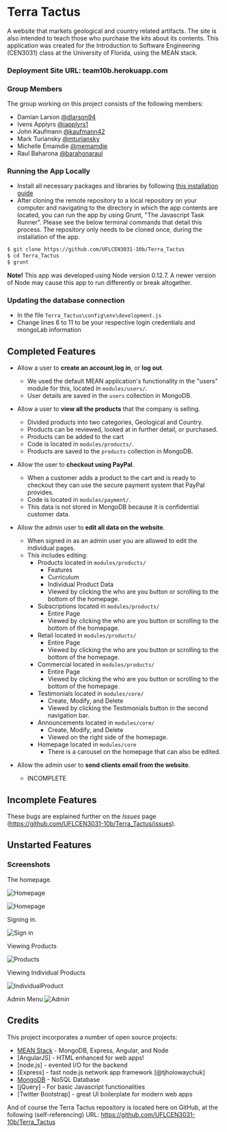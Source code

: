 # Terra Tactus
A website that markets geological and country related artifacts. The site is also intended to teach those who purchase the kits about its contents. 
This application was created for the Introduction to Software Engineering (CEN3031) class at the University of Florida, using the MEAN stack.

### Deployment Site URL: team10b.herokuapp.com

### Group Members
The group working on this project consists of the following members:
- Damian Larson [@dlarson94](https://github.com/dlarson94)
- Ivens Applyrs [@iapplyrs1](https://github.com/iapplyrs1)
- John Kaufmann [@kaufmann42](https://github.com/kaufmann42)
- Mark Turiansky [@mturiansky](https://github.com/mturiansky)
- Michelle Emamdie [@memamdie](https://github.com/memamdie)
- Raul Baharona [@barahonaraul](https://github.com/barahonaraul)

### Running the App Locally
- Install all necessary packages and libraries by following [this installation guide](https://docs.google.com/document/d/1B7aqptx0jsWHLqm7W9BT1oKHYNCKkvwtjjUtsj6C-ks/edit?pli=1) 
- After cloning the remote repository to a local repository on your computer and navigating to the directory in which the app contents are located, you can run the app by using Grunt, "The Javascript Task Runner". Please see the below terminal commands that detail this process. The repository only needs to be cloned once, during the installation of the app.

```sh
$ git clone https://github.com/UFLCEN3031-10b/Terra_Tactus
$ cd Terra_Tactus
$ grunt

```

**Note!** This app was developed using Node version 0.12.7. A newer version of Node may cause this app to run differently or break altogether. 

### Updating the database connection
- In the file `Terra_Tactus\config\env\development.js`
- Change lines 6 to 11 to be your respective login credentials and mongoLab information

## Completed Features
- Allow a user to **create an account**,**log in**, or **log out**.
    - We used the default MEAN application's functionality in the "users" module for this, located in `modules/users/`.
    - User details are saved in the `users` collection in MongoDB.
    

- Allow a user to **view all the products** that the company is selling.
    - Divided products into two categories, Geological and Country.
    - Products can be reviewed, looked at in further detail, or purchased. 
    - Products can be added to the cart
    - Code is located in `modules/products/`.
    - Products are saved to the `products` collection in MongoDB.
    
    
- Allow the user to **checkout using PayPal**.
	- When a customer adds a product to the cart and is ready to checkout they can use the secure payment system that PayPal provides.
	- Code is located in `modules/payment/`.
	- This data is not stored in MongoDB because it is confidential customer data.


- Allow the admin user to **edit all data on the website**.
    - When signed in as an admin user you are allowed to edit the individual pages. 
    - This includes editing: 
        - Products located in `modules/products/`
            - Features
            - Curriculum
            - Individual Product Data
            -  Viewed by clicking the who are you button or scrolling to the bottom of the homepage.
        - Subscriptions located in `modules/products/`
            - Entire Page
            -  Viewed by clicking the who are you button or scrolling to the bottom of the homepage.
        - Retail located in `modules/products/`
            - Entire Page
            - Viewed by clicking the who are you button or scrolling to the bottom of the homepage.
        - Commercial located in `modules/products/`
            -  Entire Page
            -  Viewed by clicking the who are you button or scrolling to the bottom of the homepage.
        - Testimonials located in `modules/core/`
            - Create, Modify, and Delete
            - Viewed by clicking the Testimonials button in the second navigation bar.
        - Announcements located in `modules/core/`
            -  Create, Modify, and Delete
            -  Viewed on the right side of the homepage.
        - Homepage located in `modules/core`
            - There is a carousel on the homepage that can also be edited.
- Allow the admin user to **send clients email from the website**.
    - INCOMPLETE
        

## Incomplete Features

These bugs are explained further on the *Issues* page (https://github.com/UFLCEN3031-10b/Terra_Tactus/issues).

## Unstarted Features


### Screenshots 
The homepage.

![Homepage](modules/core/client/img/screenshots/home.PNG?raw=true)


![Homepage](modules/core/client/img/screenshots/home2.PNG?raw=true)

Signing in.

![Sign in](modules/core/client/img/screenshots/signIn.PNG?raw=true)

Viewing Products

![Products](modules/core/client/img/screenshots/prod.PNG?raw=true)

Viewing Individual Products

![IndividualProduct](modules/core/client/img/screenshots/individualProd.PNG?raw=true)

Admin Menu
![Admin](modules/core/client/img/screenshots/admin.PNG?raw=true)

## Credits

This project incorporates a number of open source projects:

* [MEAN Stack](http://mean.io/#!/) - MongoDB, Express, Angular, and Node
* [AngularJS] - HTML enhanced for web apps!
* [node.js] - evented I/O for the backend
* [Express] - fast node.js network app framework [@tjholowaychuk]
* [MongoDB](https://www.mongodb.org/) - NoSQL Database 
* [jQuery] - For basic Javascript functionalities
* [Twitter Bootstrap] - great UI boilerplate for modern web apps

And of course the Terra Tactus repository is located here on GitHub, at the following (self-referencing) URL: https://github.com/UFLCEN3031-10b/Terra_Tactus
